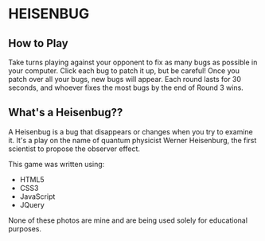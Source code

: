 HEISENBUG
=========

How to Play
-----------

Take turns playing against your opponent to fix as many bugs as possible in your
computer. Click each bug to patch it up, but be careful! Once you patch over all 
your bugs, new bugs will appear. Each round lasts for 30 seconds, and whoever 
fixes the most bugs by the end of Round 3 wins.

What's a Heisenbug??
--------------------

A Heisenbug is a bug that disappears or changes when you try to examine it. It's a play on the name of quantum physicist Werner Heisenburg, the first scientist to propose the observer effect.

This game was written using:

- HTML5
- CSS3
- JavaScript
- JQuery

None of these photos are mine and are being used solely for educational purposes.
